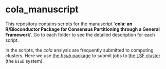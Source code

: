# cola_manuscript


This repository contains scripts for the manuscript '**cola: an R/Bioconductor Package for Consensus Partitioning through a General Framework**'. Go to each folder to see the detailed description for each script.


In the scripts, the _cola_ anslysis are frequently submitted to computing clusters.
Here we use [the _bsub_ package](https://github.com/jokergoo/bsub) to submit jobs to 
[the LSF cluster](https://en.wikipedia.org/wiki/Platform_LSF) (the `bsub` system).
